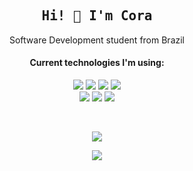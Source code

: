 <h2 align='center'><samp>
  Hi! 👋 I'm Cora
</samp></h2>

<p align='center'>
  Software Development student from Brazil<br>
  <h4 align='center'><b>Current technologies I'm using:</b></h4>
</p>

<p align='center'>
  <img src="https://img.shields.io/badge/C%23-239120?style=for-the-badge&logo=c-sharp&logoColor=white">
  <img src="https://img.shields.io/badge/.NET-512BD4?style=for-the-badge&logo=dotnet&logoColor=white">  
  <img src="https://img.shields.io/badge/HTML5-E34F26?style=for-the-badge&logo=html5&logoColor=white">
  <img src="https://img.shields.io/badge/CSS3-1572B6?style=for-the-badge&logo=css3&logoColor=white"><br>
  <img src="https://img.shields.io/badge/JavaScript-323330?style=for-the-badge&logo=javascript&logoColor=F7DF1E">
  <img src="https://img.shields.io/badge/Angular-DD0031?style=for-the-badge&logo=angular&logoColor=white">
  <img src="https://img.shields.io/badge/Python-FFD43B?style=for-the-badge&logo=python&logoColor=blue">
 </p><br>
 
<p align='center'>
  <a href="#"><img src="https://github-readme-stats.vercel.app/api?username=coramori&show_icons=true&theme=dracula&hide=stars"></a>
</p>

<p align='center'>
  <a href="#"><img src="https://github-readme-stats.vercel.app/api/top-langs/?username=coramori&layout=compact&theme=dracula"></a>
</p>
